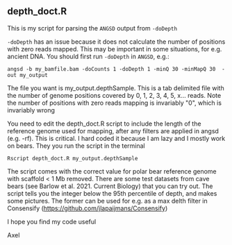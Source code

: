 ## depth_doct.R

This is my script for parsing the `ANGSD` output from `-doDepth`

`-doDepth` has an issue because it does not calculate the number of positions with zero reads mapped. This may be important in some situations, for e.g. ancient DNA. You should first run `-doDepth` in `ANGSD`, e.g.:

```
angsd -b my_bamfile.bam -doCounts 1 -doDepth 1 -minQ 30 -minMapQ 30  -out my_output
```

The file you want is my_output.depthSample. This is a tab delimited file with the number of genome positions covered by 0, 1, 2, 3, 4, 5, x... reads. Note the number of positions with zero reads mapping is invariably "0", which is invariably wrong

You need to edit the depth_doct.R script to include the length of the reference genome used for mapping, after any filters are applied in angsd (e.g. -rf). This is critical. I hard coded it because I am lazy and I mostly work on bears. They you run the script in the terminal

```
Rscript depth_doct.R my_output.depthSample
```

The script comes with the correct value for polar bear reference genome with scaffold < 1 Mb removed. There are some test datasets from cave bears (see Barlow et al. 2021. Current Biology) that you can try out. The script tells you the integer below the 95th percentile of depth, and makes some pictures. The former can be used for e.g. as a max delth filter in Consensify (https://github.com/jlapaijmans/Consensify)

I hope you find my code useful

Axel

